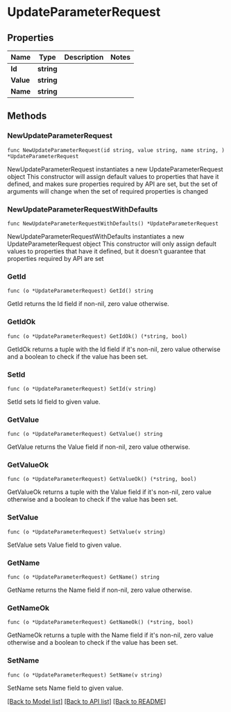 # UpdateParameterRequest

## Properties

Name | Type | Description | Notes
------------ | ------------- | ------------- | -------------
**Id** | **string** |  | 
**Value** | **string** |  | 
**Name** | **string** |  | 

## Methods

### NewUpdateParameterRequest

`func NewUpdateParameterRequest(id string, value string, name string, ) *UpdateParameterRequest`

NewUpdateParameterRequest instantiates a new UpdateParameterRequest object
This constructor will assign default values to properties that have it defined,
and makes sure properties required by API are set, but the set of arguments
will change when the set of required properties is changed

### NewUpdateParameterRequestWithDefaults

`func NewUpdateParameterRequestWithDefaults() *UpdateParameterRequest`

NewUpdateParameterRequestWithDefaults instantiates a new UpdateParameterRequest object
This constructor will only assign default values to properties that have it defined,
but it doesn't guarantee that properties required by API are set

### GetId

`func (o *UpdateParameterRequest) GetId() string`

GetId returns the Id field if non-nil, zero value otherwise.

### GetIdOk

`func (o *UpdateParameterRequest) GetIdOk() (*string, bool)`

GetIdOk returns a tuple with the Id field if it's non-nil, zero value otherwise
and a boolean to check if the value has been set.

### SetId

`func (o *UpdateParameterRequest) SetId(v string)`

SetId sets Id field to given value.


### GetValue

`func (o *UpdateParameterRequest) GetValue() string`

GetValue returns the Value field if non-nil, zero value otherwise.

### GetValueOk

`func (o *UpdateParameterRequest) GetValueOk() (*string, bool)`

GetValueOk returns a tuple with the Value field if it's non-nil, zero value otherwise
and a boolean to check if the value has been set.

### SetValue

`func (o *UpdateParameterRequest) SetValue(v string)`

SetValue sets Value field to given value.


### GetName

`func (o *UpdateParameterRequest) GetName() string`

GetName returns the Name field if non-nil, zero value otherwise.

### GetNameOk

`func (o *UpdateParameterRequest) GetNameOk() (*string, bool)`

GetNameOk returns a tuple with the Name field if it's non-nil, zero value otherwise
and a boolean to check if the value has been set.

### SetName

`func (o *UpdateParameterRequest) SetName(v string)`

SetName sets Name field to given value.



[[Back to Model list]](../README.md#documentation-for-models) [[Back to API list]](../README.md#documentation-for-api-endpoints) [[Back to README]](../README.md)


